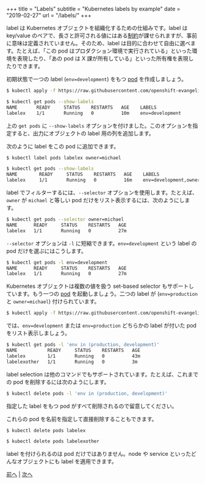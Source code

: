 +++
title = "Labels"
subtitle = "Kubernetes labels by example"
date = "2019-02-27"
url = "/labels/"
+++

label は Kubernetes オブジェクトを組織化するための仕組みです。label は key/value のペアで、長さと許可される値にはある[制約](https://kubernetes.io/docs/concepts/overview/working-with-objects/labels/#syntax-and-character-set)が課せられますが、事前に意味は定義されていません。そのため、label は目的に合わせて自由に選べます。たとえば、「この pod はプロダクション環境で実行されている」といった環境を表現したり、「あの pod は X 課が所有している」といった所有権を表現したりできます。

初期状態で一つの label (`env=development`) をもつ [pod](https://github.com/openshift-evangelists/kbe/blob/master/specs/labels/pod.yaml) を作成しましょう。


```bash
$ kubectl apply -f https://raw.githubusercontent.com/openshift-evangelists/kbe/master/specs/labels/pod.yaml

$ kubectl get pods --show-labels
NAME       READY     STATUS    RESTARTS   AGE    LABELS
labelex    1/1       Running   0          10m    env=development
```
上の `get pods` に `--show-labels` オプションを付けました。このオプションを指定すると、出力にオブジェクトの label 用の列を追加します。

次のように label をこの pod に追加できます。

```bash
$ kubectl label pods labelex owner=michael

$ kubectl get pods --show-labels
NAME        READY     STATUS    RESTARTS   AGE    LABELS
labelex     1/1       Running   0          16m    env=development,owner=michael
```

label でフィルターするには、`--selector` オプションを使用します。たとえば、`owner` が `michael` と等しい pod だけをリスト表示するには、次のようにします。

```bash
$ kubectl get pods --selector owner=michael
NAME      READY     STATUS    RESTARTS   AGE
labelex   1/1       Running   0          27m
```

`--selector` オプションは `-l` に短縮できます。`env=development` という label の pod だけを選ぶにはこうします。

```bash
$ kubectl get pods -l env=development
NAME      READY     STATUS    RESTARTS   AGE
labelex   1/1       Running   0          27m
```

Kubernetes オブジェクトは複数の値を扱う set-based selector もサポートしています。もう一つの [pod](https://github.com/openshift-evangelists/kbe/blob/master/specs/labels/anotherpod.yaml) を起動しましょう。二つの label が (`env=production` と `owner=michael`) 付けられています。

```bash
$ kubectl apply -f https://raw.githubusercontent.com/openshift-evangelists/kbe/master/specs/labels/anotherpod.yaml
```

では、`env=development` または `env=production` どちらかの label が付いた pod をリスト表示しましょう。

```bash
$ kubectl get pods -l 'env in (production, development)'
NAME           READY     STATUS    RESTARTS   AGE
labelex        1/1       Running   0          43m
labelexother   1/1       Running   0          3m
```

label selection は他のコマンドでもサポートされています。たとえば、これまでの pod を削除するには次のようにします。

```bash
$ kubectl delete pods -l 'env in (production, development)'
```

指定した label をもつ pod がすべて削除されるので留意してください。

これらの pod を名前を指定して直接削除することもできます。

```bash
$ kubectl delete pods labelex

$ kubectl delete pods labelexother
```

label を付けられるのは pod だけではありません。node や service といったどんなオブジェクトにも label を適用できます。

[前へ](/pods) | [次へ](/deployments)
